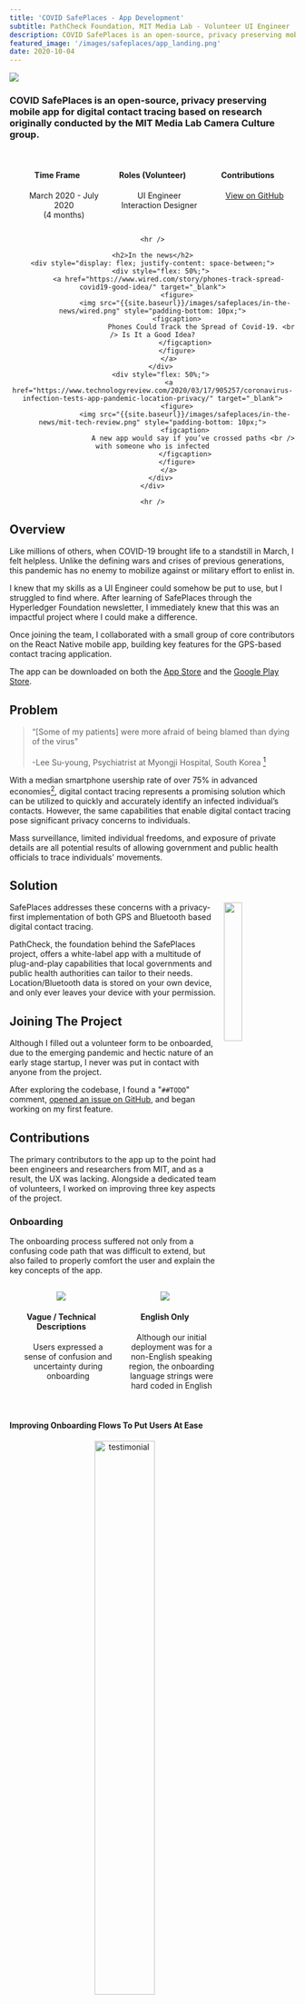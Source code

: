 ```yaml
---
title: 'COVID SafePlaces - App Development'
subtitle: PathCheck Foundation, MIT Media Lab - Volunteer UI Engineer
description: COVID SafePlaces is an open-source, privacy preserving mobile app for digital contact tracing based on research originally conducted by the MIT Media Lab Camera Culture group.
featured_image: '/images/safeplaces/app_landing.png'
date: 2020-10-04
---
```


![]({{site.baseurl}}/images/safeplaces/app_landing.png)

### COVID SafePlaces is an open-source, privacy preserving mobile app for digital contact tracing based on research originally conducted by the MIT Media Lab Camera Culture group.

<br />

<center>
	<div style="display: flex; justify-content: space-between;">
		<div style="flex: 33%;">
			<h4>Time Frame</h4>
			<ul style="list-style: none;">
				<li>March 2020 - July 2020</li>
				<li>(4 months)</li>
			</ul>
		</div>
		<div style="flex: 33%;">
			<h4>Roles (Volunteer)</h4>
			<ul style="list-style: none;">
				<li>UI Engineer</li>
				<li>Interaction Designer</li>
			</ul>
		</div>
		<div style="flex: 33%">
            <h4>Contributions</h4>
            <ul style="list-style: none;">
				<li>
                    <a href="https://github.com/Path-Check/covid-safe-paths/commits?author=Patrick-Erichsen" class="button button--medium">View  on GitHub</a>
                </li>
			</ul>
        </div>
	</div>

	<hr />

	<h2>In the news</h2>
	<div style="display: flex; justify-content: space-between;">
		<div style="flex: 50%;">
			<a href="https://www.wired.com/story/phones-track-spread-covid19-good-idea/" target="_blank">
				<figure>
					<img src="{{site.baseurl}}/images/safeplaces/in-the-news/wired.png" style="padding-bottom: 10px;">
					<figcaption>	
							Phones Could Track the Spread of Covid-19. <br /> Is It a Good Idea?
					</figcaption>
				</figure>
			</a>
		</div>
		<div style="flex: 50%;">
			<a href="https://www.technologyreview.com/2020/03/17/905257/coronavirus-infection-tests-app-pandemic-location-privacy/" target="_blank">
				<figure>
					<img src="{{site.baseurl}}/images/safeplaces/in-the-news/mit-tech-review.png" style="padding-bottom: 10px;">
					<figcaption>
						A new app would say if you’ve crossed paths <br /> with someone who is infected
					</figcaption>
				</figure>
			</a>
		</div>
	</div>

	<hr />
</center>

## Overview

Like millions of others, when COVID-19 brought life to a standstill in March, I felt helpless. Unlike the defining wars and crises of previous generations, this pandemic has no enemy to mobilize against or military effort to enlist in.

I knew that my skills as a UI Engineer could somehow be put to use, but I struggled to find where. After learning of SafePlaces through the Hyperledger Foundation newsletter, I immediately knew that this was an impactful project where I could make a difference.

<span class="highlighted-text">Once joining the team, I collaborated with a small group of core contributors on the React Native mobile app, building key features for the GPS-based contact tracing application.</span>

The app can be downloaded on both the [App Store](https://apps.apple.com/us/app/pathcheck-safeplaces/id1508266966) and the [Google Play Store](https://play.google.com/store/apps/details?id=org.pathcheck.covidSafePlaces&hl=en_US&gl=US).

## Problem

> “[Some of my patients] were more afraid of being blamed than dying of the virus" <br/><br/> -Lee Su-young, Psychiatrist at Myongji Hospital, South Korea [^2]

With a median smartphone usership rate of over 75% in advanced economies[^1], digital contact tracing represents a promising solution which can be utilized to quickly and accurately identify an infected individual’s contacts. <span class="highlighted-text">However, the same capabilities that enable digital contact tracing pose significant privacy concerns to individuals</span>. 

Mass surveillance, limited individual freedoms, and exposure of private details are all potential results of allowing government and public health officials to trace individuals' movements.

## Solution

<img style="padding-left: 10px" src="{{site.baseurl}}/images/safeplaces/users-with-server.png" width="25%" height="25%" align="right"/>

<span class="highlighted-text">SafePlaces addresses these concerns with a privacy-first implementation of both GPS and Bluetooth based digital contact tracing.</span>

PathCheck, the foundation behind the SafePlaces project, offers a white-label app with a multitude of plug-and-play capabilities that local governments and public health authorities can tailor to their needs. Location/Bluetooth data is stored on your own device, and only ever leaves your device with your permission.

## Joining The Project

Although I filled out a volunteer form to be onboarded, due to the emerging pandemic and hectic nature of an early stage startup, I never was put in contact with anyone from the project.

After exploring the codebase, I found a "`##TODO`" comment, [opened an issue on GitHub](https://github.com/Path-Check/covid-safe-paths/issues/375), and began working on my first feature.

## Contributions

The primary contributors to the app up to the point had been engineers and researchers from MIT, and as a result, the UX was lacking. <span class="highlighted-text">Alongside a dedicated team of volunteers, I worked on improving three key aspects of the project.</span>

### Onboarding

The onboarding process suffered not only from a confusing code path that was difficult to extend, but also failed to properly comfort the user and explain the key concepts of the app.

<center>
	<div style="display: flex; justify-content: space-between; padding-top: 15px; padding-bottom: 20px;">
		<div style="flex: 50%;">
			<img src="{{site.baseurl}}/images/icons/help.png">
			<h4>Vague / Technical Descriptions</h4>
			<ul style="list-style: none;">
				<li>
					Users expressed a sense of confusion and uncertainty during onboarding
				</li>
			</ul>
		</div>
		<div style="flex: 50%">
            <img src="{{site.baseurl}}/images/icons/language.png">
			<h4>English Only</h4>
			<ul style="list-style: none;">
				<li>
					Although our initial deployment was for a non-English speaking region, the onboarding language strings were hard coded in English
				</li>
			</ul>
        </div>
	</div>
</center>

#### Improving Onboarding Flows To Put Users At Ease

<center>
	<figure>
		<img src="{{site.baseurl}}/images/safeplaces/reviews/doesnt-do-anything.png" alt="testimonial" width="50%" height="50%" style="padding-bottom: 15px">
		<figcaption>App Store Review</figcaption>
	</figure>
</center>

<span class="highlighted-text">Based on user interviews and initial feedback from the app store, our team determined that the biggest opportunities were to clarify technical jargon and calm users during onboarding</span>:

<div style="padding-left: 25px; padding-top: 10px">
	<ul>
		<li>
			Created Figma prototypes to indicate the state of requested device permissions
		</li>
		<li>
			Clarified and condensed descriptions to better fit on smaller, cheaper devices 
		</li>
		<li>
			Implemented translation logic for user locales
		</li>
	</ul>
</div>

<div class="gallery" data-columns="1" style="height: 30%; width: 30%; overflow: auto;">
	<img src="{{site.baseurl}}/images/safeplaces/onboarding/step_1.png">
	<img src="{{site.baseurl}}/images/safeplaces/onboarding/step_2.png">
	<img src="{{site.baseurl}}/images/safeplaces/onboarding/step_3.png">
	<img src="{{site.baseurl}}/images/safeplaces/onboarding/step_4.png">
	<img src="{{site.baseurl}}/images/safeplaces/onboarding/step_5.png">
	<img src="{{site.baseurl}}/images/safeplaces/onboarding/step_6.png">
	<img src="{{site.baseurl}}/images/safeplaces/onboarding/step_7.png">
	<img src="{{site.baseurl}}/images/safeplaces/onboarding/step_8.png">
</div>

### Health Authority Subscription

<center>
	<figure>
		<img src="{{site.baseurl}}/images/safeplaces/reviews/no-instructions.png" alt="testimonial" width="75%" style="padding-bottom: 15px">
		<figcaption>Google Play Store Review</figcaption>
	</figure>
</center>

One of the most critical features of the app is the subscription to a local health authority. 

The healthcare authority is where infected individuals' location/bluetooth logs are uploaded. If a user does not subscribe to a healthcare authority, they will not know if they have crossed paths with a COVID-19 positive individual.

#### Implementing HA Auto Subscribe

Early on, we decided as a team that users should have the ability to automatically subscribe to healthcare authorities in regions they have travelled to. To enable this, I implemented an auto subscription feature and added a step in the onboarding flow to let users opt-in to auto subscription.

<img style="padding-left: 10px" src="{{site.baseurl}}/images/safeplaces/ha/autosub.png" width="45%" height="75%" />

#### Updating The Healthcare Authority Subscription Screen

The original Healthcare Authority Subscription screen provided little context as to what "subscribing" entailed, and required a user to manually input a URL that they had to track down on their own.

<span class="highlighted-text">Based on user interviews and initial feedback from the app store, I helped design, prototype and implement a more explanatory and easy to use interface.</span>

<center>
	<div style="display: flex;">
		<div style="flex: 50%; padding-right: 20px;">
			<figure>
				<img src="{{site.baseurl}}/images/safeplaces/ha/old.png" alt="old" style="padding-bottom: 10px">
  				<figcaption>Previous Health Authority Subscription Screen</figcaption>
			</figure>
		</div>
		<div style="flex: 50%; padding-left: 20px;">
			<figure>				
				<img src="{{site.baseurl}}/images/safeplaces/ha/landing.png" height="50%" alt="new" style="padding-bottom: 10px">
  				<figcaption>Updated Health Authority Subscription Screen</figcaption>
			</figure>
		</div>
	</div>
</center>

### Community Management

After a few months on the project, and the departure of some of the early contributors, I held a fair amount of tribal knowledge around the history and direction of the codebase. As such, I began assisting with community management in a number of ways.

<center>
	<div style="display: flex; justify-content: space-between; padding-top: 30px; padding-bottom: 20px;">
		<div style="flex: 50%;">
			<h2>100+</h2>
			<ul style="list-style: none;">
				<li>
					Contributors on GitHub
				</li>
			</ul>
		</div>
		<div style="flex: 50%">
			<h2>35</h2>
			<ul style="list-style: none;">
				<li>
					Average commits per week
				</li>
			</ul>
        </div>
	</div>
</center>

#### Managing Pull Requests

I worked alongside the project management team to update our [CONTRIBUTING.md](https://github.com/Path-Check/covid-safe-paths/blob/develop/CONTRIBUTING.md) guidelines, keep our work visible to the broader open source community, and improve pull request quality with a simplified [PULL_REQUEST_TEMPLATE.md](https://github.com/Path-Check/covid-safe-paths/blob/develop/.github/PULL_REQUEST_TEMPLATE.md).

#### Rewriting A Confusing README

One of the most frequent problems with new volunteers was difficulties following the instructions in our `README` to set up and run the project on their devices. 

The information hierarchy was hard to parse, the instructions were out of date, and the original authors made implicit assumptions about how experienced readers were with mobile development.

<center>
	<div style="display: flex;">
		<div style="flex: 50%; padding-right: 20px;">
			<figure>
				<img src="{{site.baseurl}}/images/safeplaces/readme/old.png" alt="before">
  				<figcaption>Previous README</figcaption>
			</figure>
		</div>
		<div style="flex: 50%; padding-left: 20px;">
			<figure>
				<img src="{{site.baseurl}}/images/safeplaces/readme/new.png" alt="after">
  				<figcaption>Updated README</figcaption>
			</figure>
		</div>
	</div>
</center>

<span class="highlighted-text">The README has more content than shown above, but some of the key updates I made included:</span>

* Simpler, clearer information hierarchy written in an imperative tone
* Proper hyperlinks to relevant content, with a clear step to read our contribution guidelines
* Instructions for both Windows/macOS users
* Callouts to previously required steps/knowledge

## Reflection

### Helping Combat COVID-19

Although my contributions pale in comparison to the sacrifices made by millions of front line workers, helping to develop SafePlaces was the most impactful contribution I felt that I could make to address the COVID-19 pandemic.

<span class="highlighted-text">Working on a software project that has such a significant and tangible impact on end users has helped me to better understand the importance of user-centered design, and made me realize how much I enjoy tackling complex and ambiguous problems such as digital contact tracing.</span>

### Working On Open Source Software

<center>
	<figure>
		<img src="{{site.baseurl}}/images/safeplaces/contributor-graph.png" alt="contributor graph" width="75%" height="75%" style="padding-bottom: 15px;">
		<figcaption>Contributor graph during April 2020</figcaption>
	</figure>
</center>

Although my work on <a href="{{site.baseurl}}/project/consensource">ConsenSource</a> is also open-source (OS), this was my first OS project that I had volunteered on. It was also my first time working alongside contributors whom I had never met in person. 

Collaborating with a talented group of developers, designers, project managers, and other individuals from across the globe to tackle a shared mission was an incredible experience, and has motivated me to continue to contribute to OS projects in my career.

### First Mobile Development Project

Prior to working on SafePlaces, I had no experience developing mobile applications. Thankfully, the project was written in React Native, so I was able to get up to speed and begin making contributions relatively quickly thanks to my existing JavaScript/React background.

Mobile development is a platform I hope to continue to explore in future projects. I thoroughly enjoyed having to solve problems within the constraints of the platform, particularly when taking into account the range of devices that our users possess, from iPhone users in Jackson Hole, WY, to Android feature-phone users in nations such as Haiti.

[^1]: <a href="https://www.pewresearch.org/global/2019/02/05/smartphone-ownership-is-growing-rapidly-around-the-world-but-not-always-equally/pg_global-technology-use-2018_2019-02-05_0-01/" target="_blank">Pew Research: Smartphone ownership in advanced economies higher than in emerging</a>
[^2]: <a href="https://arxiv.org/pdf/2003.08567.pdf" target="_blank">Apps Gone Rogue: Maintaining Personal Privacy in an Epidemic</a>
